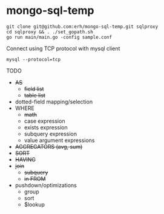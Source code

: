 # mongo-sql-temp

```
git clone git@github.com:erh/mongo-sql-temp.git sqlproxy
cd sqlproxy && . ./set_gopath.sh
go run main/main.go -config sample.conf
```

Connect using TCP protocol with mysql client
```
mysql --protocol=tcp
```

TODO

- ~~AS~~
   - ~~field list~~
   - ~~table list~~
- dotted-field mapping/selection
- WHERE
   - ~~math~~
   - case expression
   - exists expression
   - subquery expression
   - value argument expressions
- ~~AGGREGATORS (avg, sum)~~
- ~~SORT~~
- ~~HAVING~~
- ~~join~~
   - ~~subquery~~
   - ~~in FROM~~
- pushdown/optimizations
   - group
   - sort
   - $lookup
